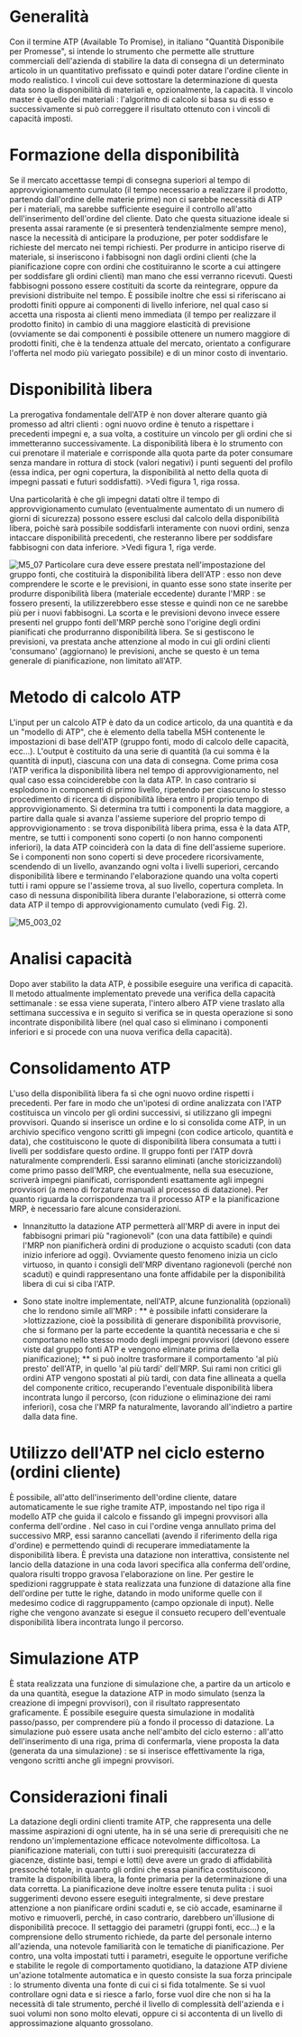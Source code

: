 # Generalità
Con il termine ATP (Available To Promise), in italiano "Quantità Disponibile per Promesse", si intende lo strumento che permette alle strutture commerciali dell'azienda di stabilire la data di consegna di un determinato articolo in un quantitativo prefissato e quindi poter datare l'ordine cliente in modo realistico.
I vincoli cui deve sottostare la determinazione di questa data sono la disponibilità di materiali e, opzionalmente, la capacità.
Il vincolo master è quello dei materiali :  l'algoritmo di calcolo si basa su di esso e successivamente si può correggere il risultato ottenuto con i vincoli di capacità imposti.

# Formazione della disponibilità
Se il mercato accettasse tempi di consegna superiori al tempo di approvvigionamento cumulato (il tempo necessario a realizzare il prodotto, partendo dall'ordine delle materie prime) non ci sarebbe
necessità di ATP per i materiali, ma sarebbe sufficiente eseguire il controllo all'atto dell'inserimento dell'ordine del cliente.
Dato che questa situazione ideale si presenta assai raramente (e si presenterà tendenzialmente sempre meno), nasce la necessità di anticipare la produzione, per poter soddisfare le richieste del mercato nei tempi richiesti.
Per produrre in anticipo riserve di materiale, si inseriscono i fabbisogni non dagli ordini clienti (che la pianificazione copre con ordini che costituiranno le scorte a cui attingere per soddisfare gli ordini
clienti) man mano che essi verranno ricevuti.
Questi fabbisogni possono essere costituiti da scorte da reintegrare, oppure da previsioni distribuite nel tempo.
È possibile inoltre che essi si riferiscano ai prodotti finiti oppure ai componenti di livello inferiore, nel qual caso si accetta una risposta ai clienti meno immediata (il tempo per realizzare il prodotto finito) in cambio di una maggiore elasticità di previsione (ovviamente se dai componenti è possibile ottenere un numero maggiore di prodotti finiti, che è la tendenza attuale del mercato, orientato a configurare l'offerta nel modo più variegato possibile) e di un minor costo di inventario.

# Disponibilità libera
La prerogativa fondamentale dell'ATP è non dover alterare quanto già promesso ad altri clienti :  ogni nuovo ordine è tenuto a rispettare i precedenti impegni e, a sua volta, a costituire un vincolo per gli ordini che si immetteranno successivamente.
La disponibilità libera è lo strumento con cui prenotare il materiale e corrisponde alla quota parte da poter consumare senza mandare in rottura di stock (valori negativi) i punti seguenti del profilo (essa indica, per ogni copertura, la disponibilità al netto della quota di impegni passati e futuri soddisfatti). >Vedi figura 1, riga rossa.

Una particolarità è che gli impegni datati oltre il tempo di approvvigionamento cumulato (eventualmente aumentato di un numero di giorni di sicurezza) possono essere esclusi dal calcolo della disponibilità libera, poichè sarà possibile soddisfarli interamente con nuovi ordini, senza intaccare disponibilità precedenti, che resteranno libere per soddisfare fabbisogni con data inferiore. >Vedi figura 1, riga verde.

![M5_07](http://localhost:3000/immagini/MBDOC_VIS-M5_003/M5_07.png)
Particolare cura deve essere prestata nell'impostazione del gruppo fonti, che costituirà la disponibilità libera dell'ATP :  esso non deve comprendere le scorte e le previsioni, in quanto esse sono state inserite per produrre disponibilità libera (materiale eccedente) durante l'MRP :  se fossero presenti, la utilizzerebbero esse stesse e quindi non ce ne sarebbe più per i nuovi fabbisogni.
La scorta e le previsioni devono invece essere presenti nel gruppo fonti dell'MRP perchè sono l'origine degli ordini pianificati che produrranno disponibilità libera. Se si gestiscono le previsioni, va
prestata anche attenzione al modo in cui gli ordini clienti 'consumano' (aggiornano) le previsioni, anche se questo è un tema generale di pianificazione, non limitato all'ATP.

# Metodo di calcolo ATP
L'input per un calcolo ATP è dato da un codice articolo, da una quantità e da un "modello di ATP", che è elemento della tabella M5H contenente le impostazioni di base dell'ATP (gruppo fonti, modo di calcolo delle capacità, ecc...).
L'output è costituito da una serie di quantità (la cui somma è la quantità di input), ciascuna con una data di consegna.
Come prima cosa l'ATP verifica la disponibilità libera nel tempo di approvvigionamento, nel qual caso essa coinciderebbe con la data ATP. In caso contrario si esplodono in componenti di primo livello, ripetendo per ciascuno lo stesso procedimento di ricerca di disponibilità libera entro il proprio tempo di approvvigionamento.
Si determina tra tutti i componenti la data maggiore, a partire dalla quale si avanza l'assieme superiore del proprio tempo di approvvigionamento :  se trova disponibilità libera prima, essa è la data ATP, mentre, se tutti i componenti sono coperti (o non hanno componenti inferiori), la data ATP coinciderà con la data di fine dell'assieme superiore.
Se i componenti non sono coperti si deve procedere ricorsivamente, scendendo di un livello, avanzando ogni volta i livelli superiori, cercando disponibilità libere e terminando l'elaborazione quando una volta coperti tutti i rami oppure se l'assieme trova, al suo livello, copertura completa. In caso di nessuna disponibilità libera durante l'elaborazione, si otterrà come data ATP il tempo di approvvigionamento cumulato (vedi Fig. 2).

![M5_003_02](http://localhost:3000/immagini/MBDOC_VIS-M5_003/M5_003_02.png)
# Analisi capacità
Dopo aver stabilito la data ATP, è possibile eseguire una verifica di capacità.
Il metodo attualmente implementato prevede una verifica della capacità settimanale :  se essa viene superata, l'intero albero ATP viene traslato alla settimana successiva e in seguito si verifica se in questa operazione si sono incontrate disponibilità libere (nel qual caso si eliminano i componenti inferiori e si procede con una nuova verifica della capacità).

# Consolidamento ATP
L'uso della disponibilità libera fa sì che ogni nuovo ordine rispetti i precedenti.
Per fare in modo che un'ipotesi di ordine analizzata con l'ATP costituisca un vincolo per gli ordini successivi, si utilizzano gli impegni provvisori.
Quando si inserisce un ordine e lo si consolida come ATP, in un archivio specifico vengono scritti gli impegni (con codice articolo, quantità e data), che costituiscono le quote di disponibilità libera
consumata a tutti i livelli per soddisfare questo ordine. Il gruppo fonti per l'ATP dovrà naturalmente comprenderli.
Essi saranno eliminati (anche storicizzandoli) come primo passo dell'MRP, che eventualmente, nella sua esecuzione, scriverà impegni pianificati, corrispondenti esattamente agli impegni provvisori (a meno di forzature manuali al processo di datazione).
Per quanto riguarda la corrispondenza tra il processo ATP e la pianificazione MRP, è necessario fare alcune considerazioni.

 * Innanzitutto la datazione ATP permetterà all'MRP di avere in input dei fabbisogni primari più "ragionevoli" (con una data fattibile) e quindi l'MRP non pianificherà ordini di produzione o acquisto scaduti (con data inizio inferiore ad oggi). Ovviamente questo fenomeno inizia un ciclo virtuoso, in quanto i consigli dell'MRP diventano ragionevoli (perché non scaduti) e quindi rappresentano una fonte affidabile per la disponibilità libera di cui si ciba l'ATP.

 * Sono state inoltre implementate, nell'ATP, alcune funzionalità (opzionali) che lo rendono simile all'MRP : 
 ** è possibile infatti considerare la >lottizzazione, cioè la possibilità di generare disponibilità provvisorie, che si formano per la parte eccedente la quantità necessaria e che si comportano nello stesso modo degli impegni provvisori (devono essere viste dal gruppo fonti ATP e vengono eliminate prima della pianificazione);
 ** si può inoltre trasformare il comportamento 'al più presto' dell'ATP, in quello 'al più tardi' dell'MRP.
Sui rami non critici gli ordini ATP vengono spostati al più tardi, con data fine allineata a quella del componente critico, recuperando l'eventuale disponibilità libera incontrata lungo il percorso, (con riduzione o eliminazione dei rami inferiori), cosa che l'MRP fa naturalmente, lavorando all'indietro a partire dalla data fine.

# Utilizzo dell'ATP nel ciclo esterno (ordini cliente)
È possibile, all'atto dell'inserimento dell'ordine cliente, datare automaticamente le sue righe tramite ATP, impostando nel tipo riga il modello ATP che guida il calcolo e fissando gli impegni provvisori alla conferma dell'ordine .
Nel caso in cui l'ordine venga annullato prima del successivo MRP, essi saranno cancellati (avendo il riferimento della riga d'ordine) e permettendo quindi di recuperare immediatamente la disponibilità libera.
È prevista una datazione non interattiva, consistente nel lancio della datazione in una coda lavori specifica alla conferma dell'ordine, qualora risulti troppo gravosa l'elaborazione on line.
Per gestire le spedizioni raggruppate è stata realizzata una funzione di datazione alla fine dell'ordine per tutte le righe, datando in modo uniforme quelle con il medesimo codice di raggruppamento (campo opzionale di input).
Nelle righe che vengono avanzate si esegue il consueto recupero dell'eventuale disponibilità libera incontrata lungo il percorso.

# Simulazione ATP
È stata realizzata una funzione di simulazione che, a partire da un articolo e da una quantità, esegue la datazione ATP in modo simulato (senza la creazione di impegni provvisori), con il risultato rappresentato graficamente. È possibile eseguire questa simulazione in modalità passo/passo, per comprendere più a fondo il processo di datazione.
La simulazione può essere usata anche nell'ambito del ciclo esterno :  all'atto dell'inserimento di una riga, prima di confermarla, viene proposta la data (generata da una simulazione) :  se si inserisce
effettivamente la riga, vengono scritti anche gli impegni provvisori.

# Considerazioni finali
La datazione degli ordini clienti tramite ATP, che rappresenta una delle massime aspirazioni di ogni utente, ha in sé una serie di prerequisiti che ne rendono un'implementazione efficace notevolmente
difficoltosa.
La pianificazione materiali, con tutti i suoi prerequisiti (accuratezza di giacenze, distinte basi, tempi e lotti) deve avere un grado di affidabilità pressoché totale, in quanto gli ordini che essa pianifica costituiscono, tramite la disponibilità libera, la fonte primaria per la determinazione di una data corretta.
La pianificazione deve inoltre essere tenuta pulita :  i suoi suggerimenti devono essere eseguiti integralmente, si deve prestare attenzione a non pianificare ordini scaduti e, se ciò accade, esaminarne il motivo e rimuoverli, perché, in caso contrario, darebbero un'illusione di disponibilità precoce.
Il settaggio dei parametri (gruppi fonti, ecc...) e la comprensione dello strumento richiede, da parte del personale interno all'azienda, una notevole familiarità con le tematiche di pianificazione.
Per contro, una volta impostati tutti i parametri, eseguite le opportune verifiche e stabilite le regole di comportamento quotidiano, la datazione ATP diviene un'azione totalmente automatica e in questo consiste la sua forza principale :  lo strumento diventa una fonte di cui ci si fida totalmente. Se si vuol controllare ogni data e si riesce a farlo, forse vuol dire che non si ha la necessità di tale strumento, perché il livello di complessità dell'azienda e i suoi volumi non sono molto elevati, oppure ci si accontenta di un livello di approssimazione alquanto grossolano.
